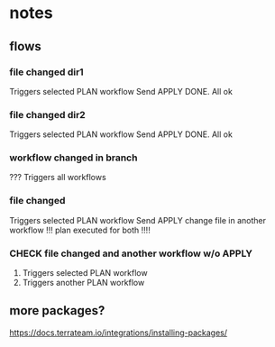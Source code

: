 # notes

## flows

### file changed dir1
Triggers selected PLAN workflow
Send APPLY
DONE. All ok

### file changed dir2
Triggers selected PLAN workflow
Send APPLY
DONE. All ok

### workflow changed in branch
??? Triggers all workflows

### file changed
Triggers selected PLAN workflow
Send APPLY
change file in another workflow
!!! plan executed for both !!!!

### CHECK file changed and another workflow w/o APPLY
1. Triggers selected PLAN workflow
2. Triggers another PLAN workflow




## more packages?

https://docs.terrateam.io/integrations/installing-packages/

